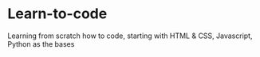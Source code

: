 # Learn-to-code
Learning from scratch how to code, starting with HTML &amp; CSS, Javascript, Python as the bases 
